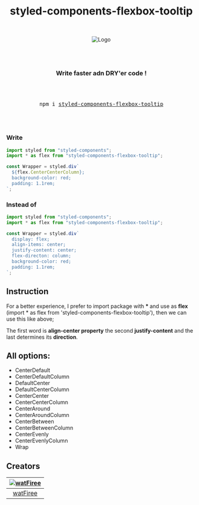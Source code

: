 <h1 align="center" > styled-components-flexbox-tooltip </h1>
<br>
<p align="center" >
<img src="https://i.ibb.co/64dZn84/Styledandflex.png" alt="Logo" border="0">
</p>

<br>
<br>
<h3 align="center">Write faster adn DRY'er code !</h3>

<div align="center">
  <br />
  <br />
  <pre>npm i <a href="https://www.npmjs.com/package/styled-components-flexbox-tooltip">styled-components-flexbox-tooltip</a></pre>
  <br />
  <br />
</div>

### Write

```jsx
import styled from "styled-components";
import * as flex from "styled-components-flexbox-tooltip";

const Wrapper = styled.div`
  ${flex.CenterCenterColumn};
  background-color: red;
  padding: 1.1rem;
`;
```

### Instead of

```jsx
import styled from "styled-components";
import * as flex from "styled-components-flexbox-tooltip";

const Wrapper = styled.div`
  display: flex;
  align-items: center;
  justify-content: center;
  flex-directon: column;
  background-color: red;
  padding: 1.1rem;
`;
```

## Instruction

<p>
For a better experience, I prefer to import package with <b>* </b> and use as <b>flex </b>
(import * as flex from 'styled-components-flexbox-tooltip'), then we can use this like above;

The first word is <b>align-center property</b>
the second <b>justify-content</b> and
the last determines its <b>direction</b>.

</p>

## All options:

- CenterDefault
- CenterDefaultColumn
- DefaultCenter
- DefaultCenterColumn
- CenterCenter
- CenterCenterColumn
- CenterAround
- CenterAroundColumn
- CenterBetween
- CenterBetweenColumn
- CenterEvenly
- CenterEvenlyColumn
- Wrap

## Creators

| [<img alt="watFiree" src="https://avatars2.githubusercontent.com/u/60156526?v=4&s=1 width=1">](https://github.com/watFiree) |
| :-------------------------------------------------------------------------------------------------------------------------: |
|                                           [watFiree](https://github.com/watFiree)                                           |
